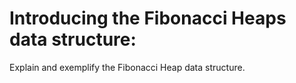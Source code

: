# Introducing the Fibonacci Heaps data structure:

Explain and exemplify the Fibonacci Heap data structure.